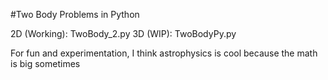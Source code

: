 #Two Body Problems in Python<br/>

2D (Working): TwoBody_2.py
3D (WIP): TwoBodyPy.py

For fun and experimentation, I think astrophysics is cool because the math is big sometimes<br/>
